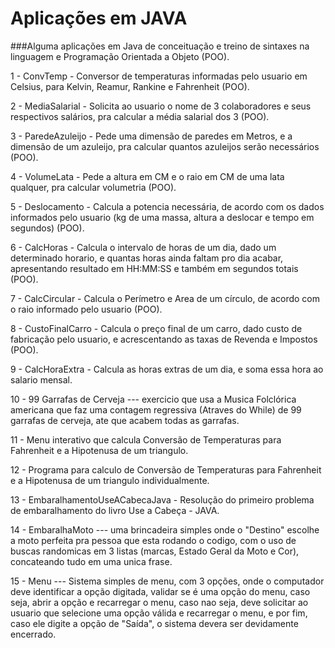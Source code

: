 # Aplicações em JAVA

###Alguma aplicações em Java de conceituação e treino de sintaxes na linguagem e Programação Orientada a Objeto (POO).


1 - ConvTemp - Conversor de temperaturas informadas pelo usuario em Celsius, para Kelvin, Reamur, Rankine e Fahrenheit (POO).

2 - MediaSalarial - Solicita ao usuario o nome de 3 colaboradores e seus respectivos salários, pra calcular a média salarial dos 3 (POO).

3 - ParedeAzuleijo - Pede uma dimensão de paredes em Metros, e a dimensão de um azuleijo, pra calcular quantos azuleijos serão necessários (POO).

4 - VolumeLata - Pede a altura em CM e o raio em CM de uma lata qualquer, pra calcular volumetria (POO).

5 - Deslocamento - Calcula a potencia necessária, de acordo com os dados informados pelo usuario (kg de uma massa, altura a deslocar e tempo em segundos) (POO).

6 - CalcHoras - Calcula o intervalo de horas de um dia, dado um determinado horario, e quantas horas ainda faltam pro dia acabar, apresentando resultado em HH:MM:SS e também em segundos totais (POO).

7 - CalcCircular - Calcula o Perímetro e Area de um círculo, de acordo com o raio informado pelo usuario (POO).

8 - CustoFinalCarro - Calcula o preço final de um carro, dado custo de fabricação pelo usuario, e acrescentando as taxas de Revenda e Impostos (POO).

9 - CalcHoraExtra - Calcula as horas extras de um dia, e soma essa hora ao salario mensal.

10 - 99 Garrafas de Cerveja --- exercicio que usa a Musica Folclórica americana que faz uma contagem regressiva (Atraves do While) de 99 garrafas de cerveja, ate que acabem todas as garrafas.

11 - Menu interativo que calcula Conversão de Temperaturas para Fahrenheit e a Hipotenusa de um triangulo.

12 - Programa para calculo de Conversão de Temperaturas para Fahrenheit e a Hipotenusa de um triangulo individualmente.

13 - EmbaralhamentoUseACabecaJava - Resolução do primeiro problema de embaralhamento do livro Use a Cabeça - JAVA.

14 - EmbaralhaMoto --- uma brincadeira simples onde o "Destino" escolhe a moto perfeita pra pessoa que esta rodando o codigo, com o uso de buscas randomicas em 3 listas (marcas, Estado Geral da Moto e Cor), concateando tudo em uma unica frase.

15 - Menu --- Sistema simples de menu, com 3 opções, onde o computador deve identificar a opção digitada, validar se é uma opção do menu, caso seja, abrir a opção e recarregar o menu, caso nao seja, deve solicitar ao usuario que selecione uma opção válida e recarregar o menu, e por fim, caso ele digite a opção de "Saída", o sistema devera ser devidamente encerrado.